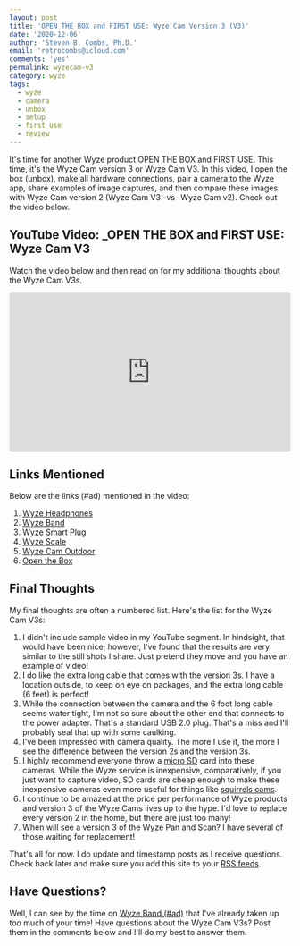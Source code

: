 ```yaml
---
layout: post
title: 'OPEN THE BOX and FIRST USE: Wyze Cam Version 3 (V3)'
date: '2020-12-06'
author: 'Steven B. Combs, Ph.D.'
email: 'retrocombs@icloud.com'
comments: 'yes'
permalink: wyzecam-v3
category: wyze
tags:
  - wyze
  - camera
  - unbox
  - setup
  - first use
  - review
---
```


It's time for another Wyze product OPEN THE BOX and FIRST USE. This time, it's the Wyze Cam version 3 or Wyze Cam V3. In this video, I open the box (unbox), make all hardware connections, pair a camera to the Wyze app, share examples of image captures, and then compare these images with Wyze Cam version 2 (Wyze Cam V3 -vs- Wyze Cam v2). Check out the video below.

## YouTube Video: _OPEN THE BOX and FIRST USE: Wyze Cam V3

Watch the video below and then read on for my additional thoughts about the Wyze Cam V3s.

<div style="position:relative;padding-top:56.25%;"><p><iframe src="https://www.youtube.com/embed/LArZt2AKJK0" frameborder="0" allowfullscreen="true" mozallowfullscreen="true" webkitallowfullscreen="true" style="position:absolute;top:0;left:0;width:100%;height:100%;"></iframe></p></div>

## Links Mentioned

Below are the links (#ad) mentioned in the video:

1. [Wyze Headphones](https://wyze.com/wyze-headphones.html)
2. [Wyze Band](https://amzn.to/3fo229k)
3. [Wyze Smart Plug](https://amzn.to/2Y4W3ig)
4. [Wyze Scale](https://amzn.to/31SsVMs)
5. [Wyze Cam Outdoor](/gadgets/2020/08/17/unbox-setup-wyze-cam-outdoor.html)
6. [ Open the Box](/mega65-1)

## Final Thoughts

My final thoughts are often a numbered list. Here's the list for the Wyze Cam V3s:

1. I didn't include sample video in my YouTube segment. In hindsight, that would have been nice; however, I've found that the results are very similar to the still shots I share. Just pretend they move and you have an example of video!
2. I do like the extra long cable that comes with the version 3s. I have a location outside, to keep on eye on packages, and the extra long cable (6 feet) is perfect!
3. While the connection between the camera and the 6 foot long cable seems water tight, I'm not so sure about the other end that connects to the power adapter. That's a standard USB 2.0 plug. That's a miss and I'll probably seal that up with some caulking.
4. I've been impressed with camera quality. The more I use it, the more I see the difference between the version 2s and the version 3s.
5. I highly recommend everyone throw a [micro SD](https://amzn.to/3qAm1qM) card into these cameras. While the Wyze service is inexpensive, comparatively, if you just want to capture video, SD cards are cheap enough to make these inexpensive cameras even more useful for things like [squirrels cams](https://youtu.be/iMRspt-YkDw).
6. I continue to be amazed at the price per performance of Wyze products and version 3 of the Wyze Cams lives up to the hype. I'd love to replace every version 2 in the home, but there are just too many!
7. When will see a version 3 of the Wyze Pan and Scan? I have several of those waiting for replacement!

That's all for now. I do update and timestamp posts as I receive questions. Check back later and make sure you add this site to your [RSS feeds](/rss).

## Have Questions?

Well, I can see by the time on [Wyze Band (#ad)](https://amzn.to/2PXhPQM) that I've already taken up too much of your time! Have questions about the Wyze Cam V3s? Post them in the comments below and I'll do my best to answer them.
